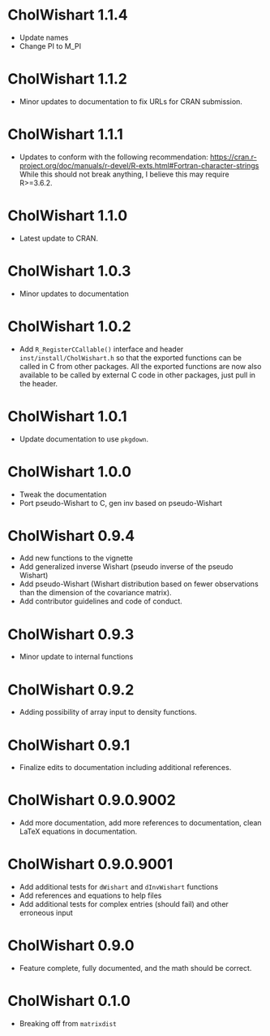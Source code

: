 # CholWishart 1.1.4

* Update names
* Change PI to M_PI

# CholWishart 1.1.2

* Minor updates to documentation to fix URLs for CRAN submission.

# CholWishart 1.1.1

* Updates to conform with the following recommendation: 
  https://cran.r-project.org/doc/manuals/r-devel/R-exts.html#Fortran-character-strings While this should not
  break anything, I believe this may require R>=3.6.2.

# CholWishart 1.1.0

* Latest update to CRAN.

# CholWishart 1.0.3

* Minor updates to documentation


# CholWishart 1.0.2

* Add `R_RegisterCCallable()` interface and header `inst/install/CholWishart.h` 
  so that the exported functions can be called in C from other packages.
  All the exported functions are now also available to be called by 
  external C code in other packages, just pull in the header.

# CholWishart 1.0.1

* Update documentation to use `pkgdown`.

# CholWishart 1.0.0

* Tweak the documentation
* Port pseudo-Wishart to C, gen inv based on pseudo-Wishart

# CholWishart 0.9.4

* Add new functions to the vignette
* Add generalized inverse Wishart (pseudo inverse of the pseudo Wishart)
* Add pseudo-Wishart (Wishart distribution based on fewer observations than the 
dimension of the covariance matrix).
* Add contributor guidelines and code of conduct.

# CholWishart 0.9.3

* Minor update to internal functions

# CholWishart 0.9.2

* Adding possibility of array input to density functions. 

# CholWishart 0.9.1

* Finalize edits to documentation including additional references.

# CholWishart 0.9.0.9002

* Add more documentation, add more references to documentation, clean LaTeX equations in documentation.

# CholWishart 0.9.0.9001

* Add additional tests for `dWishart` and `dInvWishart` functions
* Add references and equations to help files
* Add additional tests for complex entries (should fail) and other erroneous input


# CholWishart 0.9.0

* Feature complete, fully documented, and the math should be correct.

# CholWishart 0.1.0

* Breaking off from `matrixdist`



